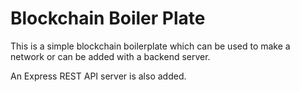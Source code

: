 # Blockchain Boiler Plate

This is a simple blockchain boilerplate which can be used to make a network or can be added with a backend server.

An Express REST API server is also added.